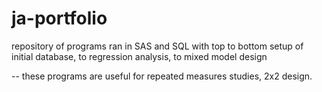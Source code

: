 # ja-portfolio
repository of programs ran in SAS and SQL with top to bottom setup of initial database, to regression analysis, to mixed model design


-- these programs are useful for repeated measures studies, 2x2 design.

